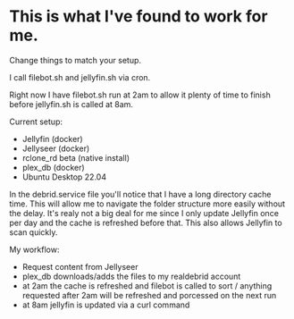 # This is what I've found to work for me.
Change things to match your setup.

I call filebot.sh and jellyfin.sh via cron.

Right now I have filebot.sh run at 2am to allow it plenty of time to finish before jellyfin.sh is called at 8am.


Current setup:
- Jellyfin (docker)
- Jellyseer (docker)
- rclone_rd beta (native install)
- plex_db (docker)
- Ubuntu Desktop 22.04

In the debrid.service file you'll notice that I have a long directory cache time.  This will allow me to navigate the folder structure more easily without the delay.  It's realy not a big deal for me since I only update Jellyfin once per day and the cache is refreshed before that.  This also allows Jellyfin to scan quickly.

My workflow:
- Request content from Jellyseer
- plex_db downloads/adds the files to my realdebrid account
- at 2am the cache is refreshed and filebot is called to sort / anything requested after 2am will be refreshed and porcessed on the next run
- at 8am jellyfin is updated via a curl command
